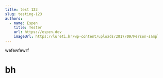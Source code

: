 ```yaml
---
title: test 123
slug: testing-123
authors:
  - name: Espen
    title: Tester
    url: https://espen.dev
    imageUrl: https://lureti.hr/wp-content/uploads/2017/09/Person-sample-300x298.jpg
---
```

wefewfewrf

# bh

![]()
